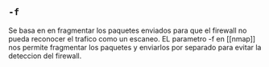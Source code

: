 ## `-f`
Se basa en en fragmentar los paquetes enviados para que el firewall no pueda reconocer el trafico como un escaneo. EL parametro -f en [[nmap]]  nos permite fragmentar los paquetes y enviarlos por separado para evitar la deteccion del firewall.
